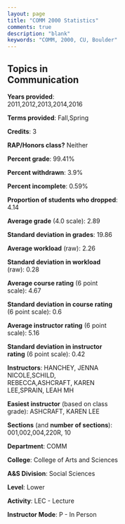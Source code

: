 ```yaml
---
layout: page
title: "COMM 2000 Statistics"
comments: true
description: "blank"
keywords: "COMM, 2000, CU, Boulder"
--- 
```

<head>
<script src="https://ajax.googleapis.com/ajax/libs/jquery/2.1.3/jquery.min.js"></script>
<script src="https://dl.dropboxusercontent.com/s/pc42nxpaw1ea4o9/highcharts.js?dl=0"></script>
<!-- <script src="../assets/js/highcharts.js"></script> -->
<style type="text/css">@font-face {
	font-family: "Bebas Neue";
	src: url(https://www.filehosting.org/file/details/544349/BebasNeue%20Regular.otf) format("opentype");
	}
	h1.Bebas { 
		font-family: "Bebas Neue", Verdana, Tahoma;
	}
</style>
</head>
<body>
	<div id="container" style="float: right; width: 45%; height: 88%; margin-left: 2.5%; margin-right: 2.5%;"></div>
	<script language="JavaScript">
		$(document).ready(function() {
		var chart = {type: 'column'};
		var title = {text: 'Grade Distribution'};
		var xAxis = {categories: ['A','B','C','D','F'],crosshair: true};
		var yAxis = {min: 0,title: {text: 'Percentage'}};
		var tooltip = {headerFormat: '<center><b><span style="font-size:20px">{point.key}</span></b></center>',
		               pointFormat: '<td style="padding:0"><b>{point.y:.1f}%</b></td>',
		               footerFormat: '</table>',shared: true,useHTML: true};
		var plotOptions = {column: {pointPadding: 0.0,borderWidth: 0}};  
		var credits = {enabled: false};var series= [{name: 'Percent',data: [26.09,47.2,20.5,3.73,2.48,]}];
		var json = {};
		json.chart = chart;
		json.title = title;
		json.tooltip = tooltip;
		json.xAxis = xAxis;
		json.yAxis = yAxis;  
		json.series = series;
		json.plotOptions = plotOptions;  
		json.credits = credits;
		$('#container').highcharts(json);
	});
	</script>
</body>
			   
## Topics in Communication

**Years provided**: 2011,2012,2013,2014,2016

**Terms provided**: Fall,Spring

**Credits**: 3

**RAP/Honors class?** Neither

**Percent grade**: 99.41%

**Percent withdrawn**: 3.9%

**Percent incomplete**: 0.59%

**Proportion of students who dropped**: 4.14

**Average grade** (4.0 scale): 2.89

**Standard deviation in grades**: 19.86

**Average workload** (raw): 2.26

**Standard deviation in workload** (raw): 0.28

**Average course rating** (6 point scale): 4.67

**Standard deviation in course rating** (6 point scale): 0.6

**Average instructor rating** (6 point scale): 5.16

**Standard deviation in instructor rating** (6 point scale): 0.42

**Instructors**: HANCHEY, JENNA NICOLE,SCHILD, REBECCA,ASHCRAFT, KAREN LEE,SPRAIN, LEAH MH

**Easiest instructor** (based on class grade): ASHCRAFT, KAREN LEE

**Sections** (and **number of sections**): 001,002,004,220R, 10

**Department**: COMM

**College**: College of Arts and Sciences

**A&S Division**: Social Sciences

**Level**: Lower

**Activity**: LEC - Lecture

**Instructor Mode**: P  - In Person